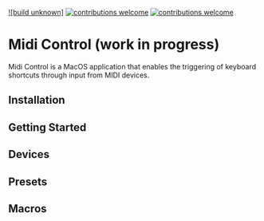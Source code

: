 [![build unknown]](https://api.travis-ci.org/morgsj/MidiControl.svg?branch=main)
[![contributions welcome](https://img.shields.io/badge/contributions-welcome-brightgreen.svg?style=flat)](https://github.com/morgsj/MidiControl/issues)
[![contributions welcome](https://img.shields.io/badge/version-WIP-red.svg?style=flat)](https://github.com/morgsj/MidiControl/issues)
# Midi Control (work in progress)

Midi Control is a MacOS application that enables the triggering of keyboard shortcuts through input from MIDI devices.

## Installation


## Getting Started


## Devices


## Presets


## Macros
